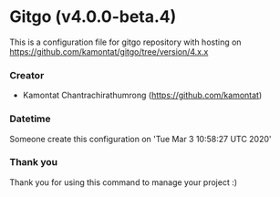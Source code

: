# Gitgo (v4.0.0-beta.4)

This is a configuration file for gitgo repository with hosting on https://github.com/kamontat/gitgo/tree/version/4.x.x

### Creator

- Kamontat Chantrachirathumrong (https://github.com/kamontat)

### Datetime

Someone create this configuration on 'Tue Mar  3 10:58:27 UTC 2020'

### Thank you

Thank you for using this command to manage your project :)
